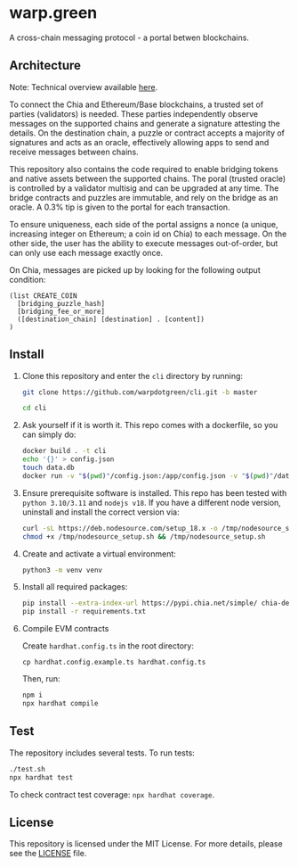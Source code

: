 # warp.green

A cross-chain messaging protocol - a portal betwen blockchains.

## Architecture

Note: Technical overview available [here](https://pitch.com/v/warpdotgreen-xwmj7r).

To connect the Chia and Ethereum/Base blockchains, a trusted set of parties (validators) is needed. These parties independently observe messages on the supported chains and generate a signature attesting the details. On the destination chain, a puzzle or contract accepts a majority of signatures and acts as an oracle, effectively allowing apps to send and receive messages between chains.

This repository also contains the code required to enable bridging tokens and native assets between the supported chains. The poral (trusted oracle) is controlled by a validator multisig and can be upgraded at any time. The bridge contracts and puzzles are immutable, and rely on the bridge as an oracle. A 0.3% tip is given to the portal for each transaction.

To ensure uniqueness, each side of the portal assigns a nonce (a unique, increasing integer on Ethereum; a coin id on Chia) to each message. On the other side, the user has the ability to execute messages out-of-order, but can only use each message exactly once.

On Chia, messages are picked up by looking for the following output condition:

```
(list CREATE_COIN
  [bridging_puzzle_hash]
  [bridging_fee_or_more]
  ([destination_chain] [destination] . [content])
)
```

## Install
1. Clone this repository and enter the `cli` directory by running:

    ```bash
    git clone https://github.com/warpdotgreen/cli.git -b master
    ```
    ```bash
    cd cli
    ```
2. Ask yourself if it is worth it. This repo comes with a dockerfile, so you can simply do:
    ```bash
    docker build . -t cli
    echo '{}' > config.json
    touch data.db
    docker run -v "$(pwd)"/config.json:/app/config.json -v "$(pwd)"/data.db:/app/data.db cli --help
    ```

3. Ensure prerequisite software is installed. This repo has been tested with `python 3.10/3.11` and `nodejs v18`. If you have a different node version, uninstall and install the correct version via:

    ```bash
    curl -sL https://deb.nodesource.com/setup_18.x -o /tmp/nodesource_setup.sh
    chmod +x /tmp/nodesource_setup.sh && /tmp/nodesource_setup.sh
    ```

4. Create and activate a virtual environment:

      ```bash
      python3 -m venv venv
      ```
  
5. Install all required packages:

    ```bash
    pip install --extra-index-url https://pypi.chia.net/simple/ chia-dev-tools==1.2.5
    pip install -r requirements.txt
    ```
    
6. Compile EVM contracts

    Create `hardhat.config.ts` in the root directory:

    ```base
    cp hardhat.config.example.ts hardhat.config.ts
    ```

    Then, run:

    ```bash
    npm i
    npx hardhat compile
    ```

## Test

The repository includes several tests. To run tests:

```bash
./test.sh
npx hardhat test
```

To check contract test coverage: `npx hardhat coverage`.

## License

This repository is licensed under the MIT License. For more details, please see the [LICENSE](LICENSE) file.
